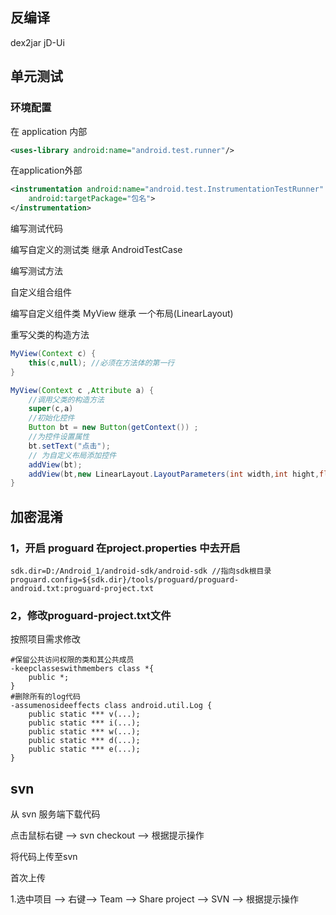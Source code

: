 
## 反编译

dex2jar  jD-Ui

## 单元测试

### 环境配置

在 application 内部

```xml
<uses-library android:name="android.test.runner"/>
```

在application外部
```xml
<instrumentation android:name="android.test.InstrumentationTestRunner"
    android:targetPackage="包名">
</instrumentation>
```

编写测试代码

编写自定义的测试类 继承 AndroidTestCase

编写测试方法

自定义组合组件

编写自定义组件类 MyView 继承 一个布局(LinearLayout)

重写父类的构造方法

```java
MyView(Context c) {
    this(c,null); //必须在方法体的第一行
}

MyView(Context c ,Attribute a) {
    //调用父类的构造方法
    super(c,a)
    //初始化控件 
    Button bt = new Button(getContext()) ;
    //为控件设置属性
    bt.setText("点击");
    // 为自定义布局添加控件
    addView(bt);
    addView(bt,new LinearLayout.LayoutParameters(int width,int hight,float weight));
}
```

## 加密混淆  

### 1，开启 proguard 在project.properties 中去开启

```
sdk.dir=D:/Android_1/android-sdk/android-sdk //指向sdk根目录
proguard.config=${sdk.dir}/tools/proguard/proguard-android.txt:proguard-project.txt
```

### 2，修改proguard-project.txt文件

按照项目需求修改

```
#保留公共访问权限的类和其公共成员
-keepclasseswithmembers class *{
    public *;
}
#删除所有的log代码
-assumenosideeffects class android.util.Log {
    public static *** v(...);
    public static *** i(...);
    public static *** w(...);
    public static *** d(...);
    public static *** e(...);
}
```

## svn

从 svn 服务端下载代码

点击鼠标右键 --> svn checkout --> 根据提示操作

将代码上传至svn

首次上传

1.选中项目 --> 右键--> Team --> Share project --> SVN --> 根据提示操作
     
    


 


